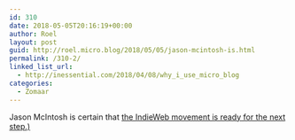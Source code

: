 ```yaml
---
id: 310
date: 2018-05-05T20:16:19+00:00
author: Roel
layout: post
guid: http://roel.micro.blog/2018/05/05/jason-mcintosh-is.html
permalink: /310-2/
linked_list_url:
  - http://inessential.com/2018/04/08/why_i_use_micro_blog
categories:
  - Zomaar
---
```

Jason McIntosh is certain that [the IndieWeb movement is ready for the next step.)](http://fogknife.com/2018-05-04-i-believe-in-the-indieweb-it-needs-to-believe-in-itself.html) 